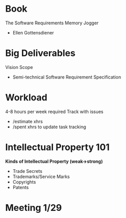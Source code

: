# Book
The Software Requirements Memory Jogger
- Ellen Gottensdiener

# Big Deliverables
Vision Scope
- Semi-technical 
Software Requirement Specification

# Workload
4-8 hours per week required 
Track with issues
- /estimate xhrs
- /spent xhrs to update task tracking

# Intellectual Property 101

**Kinds of Intellectual Property (weak->strong)**
- Trade Secrets
- Trademarks/Service Marks
- Copyrights
- Patents

# Meeting 1/29